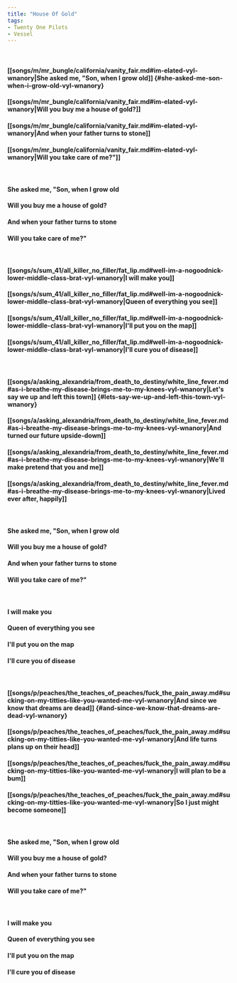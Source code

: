 ```yaml
---
title: "House Of Gold"
tags:
- Twenty One Pilots
- Vessel
---
```

&nbsp;
#### [[songs/m/mr_bungle/california/vanity_fair.md#im-elated-vyl-wnanory|She asked me, "Son, when I grow old]] {#she-asked-me-son-when-i-grow-old-vyl-wnanory}
#### [[songs/m/mr_bungle/california/vanity_fair.md#im-elated-vyl-wnanory|Will you buy me a house of gold?]]
#### [[songs/m/mr_bungle/california/vanity_fair.md#im-elated-vyl-wnanory|And when your father turns to stone]]
#### [[songs/m/mr_bungle/california/vanity_fair.md#im-elated-vyl-wnanory|Will you take care of me?"]]
&nbsp;
#### She asked me, "Son, when I grow old
#### Will you buy me a house of gold?
#### And when your father turns to stone
#### Will you take care of me?"
&nbsp;
#### [[songs/s/sum_41/all_killer_no_filler/fat_lip.md#well-im-a-nogoodnick-lower-middle-class-brat-vyl-wnanory|I will make you]]
#### [[songs/s/sum_41/all_killer_no_filler/fat_lip.md#well-im-a-nogoodnick-lower-middle-class-brat-vyl-wnanory|Queen of everything you see]]
#### [[songs/s/sum_41/all_killer_no_filler/fat_lip.md#well-im-a-nogoodnick-lower-middle-class-brat-vyl-wnanory|I'll put you on the map]]
#### [[songs/s/sum_41/all_killer_no_filler/fat_lip.md#well-im-a-nogoodnick-lower-middle-class-brat-vyl-wnanory|I'll cure you of disease]]
&nbsp;
#### [[songs/a/asking_alexandria/from_death_to_destiny/white_line_fever.md#as-i-breathe-my-disease-brings-me-to-my-knees-vyl-wnanory|Let's say we up and left this town]] {#lets-say-we-up-and-left-this-town-vyl-wnanory}
#### [[songs/a/asking_alexandria/from_death_to_destiny/white_line_fever.md#as-i-breathe-my-disease-brings-me-to-my-knees-vyl-wnanory|And turned our future upside-down]]
#### [[songs/a/asking_alexandria/from_death_to_destiny/white_line_fever.md#as-i-breathe-my-disease-brings-me-to-my-knees-vyl-wnanory|We'll make pretend that you and me]]
#### [[songs/a/asking_alexandria/from_death_to_destiny/white_line_fever.md#as-i-breathe-my-disease-brings-me-to-my-knees-vyl-wnanory|Lived ever after, happily]]
&nbsp;
#### She asked me, "Son, when I grow old
#### Will you buy me a house of gold?
#### And when your father turns to stone
#### Will you take care of me?"
&nbsp;
#### I will make you
#### Queen of everything you see
#### I'll put you on the map
#### I'll cure you of disease
&nbsp;
#### [[songs/p/peaches/the_teaches_of_peaches/fuck_the_pain_away.md#sucking-on-my-titties-like-you-wanted-me-vyl-wnanory|And since we know that dreams are dead]] {#and-since-we-know-that-dreams-are-dead-vyl-wnanory}
#### [[songs/p/peaches/the_teaches_of_peaches/fuck_the_pain_away.md#sucking-on-my-titties-like-you-wanted-me-vyl-wnanory|And life turns plans up on their head]]
#### [[songs/p/peaches/the_teaches_of_peaches/fuck_the_pain_away.md#sucking-on-my-titties-like-you-wanted-me-vyl-wnanory|I will plan to be a bum]]
#### [[songs/p/peaches/the_teaches_of_peaches/fuck_the_pain_away.md#sucking-on-my-titties-like-you-wanted-me-vyl-wnanory|So I just might become someone]]
&nbsp;
#### She asked me, "Son, when I grow old
#### Will you buy me a house of gold?
#### And when your father turns to stone
#### Will you take care of me?"
&nbsp;
#### I will make you
#### Queen of everything you see
#### I'll put you on the map
#### I'll cure you of disease
